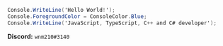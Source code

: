 ```cs
Console.WriteLine('Hello World!');
Console.ForegroundColor = ConsoleColor.Blue;
Console.WriteLine('JavaScript, TypeScript, C++ and C# developer');
```
**Discord:** `wnm210#3140`
